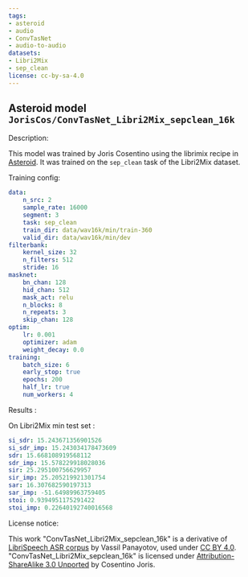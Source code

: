 ```yaml
---
tags:
- asteroid
- audio
- ConvTasNet
- audio-to-audio
datasets:
- Libri2Mix
- sep_clean
license: cc-by-sa-4.0
---
```


## Asteroid model `JorisCos/ConvTasNet_Libri2Mix_sepclean_16k`

Description:

This model was trained by Joris Cosentino using the librimix recipe in [Asteroid](https://github.com/asteroid-team/asteroid). 
It was trained on the `sep_clean` task of the Libri2Mix dataset.

Training config:
```yaml
data:
    n_src: 2
    sample_rate: 16000
    segment: 3
    task: sep_clean
    train_dir: data/wav16k/min/train-360
    valid_dir: data/wav16k/min/dev
filterbank:
    kernel_size: 32
    n_filters: 512
    stride: 16
masknet:
    bn_chan: 128
    hid_chan: 512
    mask_act: relu
    n_blocks: 8
    n_repeats: 3
    skip_chan: 128
optim:
    lr: 0.001
    optimizer: adam
    weight_decay: 0.0
training:
    batch_size: 6
    early_stop: true
    epochs: 200
    half_lr: true
    num_workers: 4
```


Results :

On Libri2Mix min test set :
```yaml
si_sdr: 15.243671356901526
si_sdr_imp: 15.243034178473609
sdr: 15.668108919568112
sdr_imp: 15.578229918028036
sir: 25.295100756629957
sir_imp: 25.205219921301754
sar: 16.307682590197313
sar_imp: -51.64989963759405
stoi: 0.9394951175291422
stoi_imp: 0.22640192740016568
```

License notice:

This work "ConvTasNet_Libri2Mix_sepclean_16k" 
is a derivative of [LibriSpeech ASR corpus](http://www.openslr.org/12) by Vassil Panayotov,
used under [CC BY 4.0](https://creativecommons.org/licenses/by/4.0/). "ConvTasNet_Libri2Mix_sepclean_16k" 
is licensed under [Attribution-ShareAlike 3.0 Unported](https://creativecommons.org/licenses/by-sa/3.0/) by Cosentino Joris.